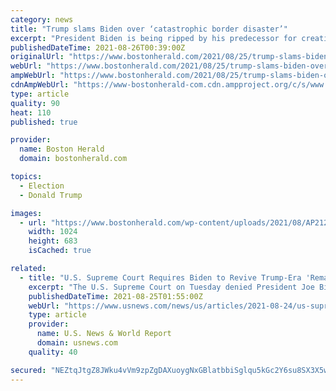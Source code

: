 ```yaml
---
category: news
title: "Trump slams Biden over ‘catastrophic border disaster’"
excerpt: "President Biden is being ripped by his predecessor for creating a “catastrophic border disaster” as the Supreme Court says his administration may have violated federal law by dropping"
publishedDateTime: 2021-08-26T00:39:00Z
originalUrl: "https://www.bostonherald.com/2021/08/25/trump-slams-biden-over-catastrophic-border-disaster/"
webUrl: "https://www.bostonherald.com/2021/08/25/trump-slams-biden-over-catastrophic-border-disaster/"
ampWebUrl: "https://www.bostonherald.com/2021/08/25/trump-slams-biden-over-catastrophic-border-disaster/amp/"
cdnAmpWebUrl: "https://www-bostonherald-com.cdn.ampproject.org/c/s/www.bostonherald.com/2021/08/25/trump-slams-biden-over-catastrophic-border-disaster/amp/"
type: article
quality: 90
heat: 110
published: true

provider:
  name: Boston Herald
  domain: bostonherald.com

topics:
  - Election
  - Donald Trump

images:
  - url: "https://www.bostonherald.com/wp-content/uploads/2021/08/AP21232169221338.jpg?w=1024&#038;h=683"
    width: 1024
    height: 683
    isCached: true

related:
  - title: "U.S. Supreme Court Requires Biden to Revive Trump-Era 'Remain in Mexico' Immigration Policy"
    excerpt: "The U.S. Supreme Court on Tuesday denied President Joe Biden's bid to rescind an immigration policy implemented by his predecessor, Donald Trump, that forced thousands of asylum seekers to stay in Mexico awaiting U."
    publishedDateTime: 2021-08-25T01:55:00Z
    webUrl: "https://www.usnews.com/news/us/articles/2021-08-24/us-supreme-court-requires-biden-to-revive-trump-era-remain-in-mexico-immigration-policy"
    type: article
    provider:
      name: U.S. News & World Report
      domain: usnews.com
    quality: 40

secured: "NEZtqJtgZ8JWku4vVm9zpZgDAXuoygNxGBlatbbiSglqu5kGc2Y6su8SX3X5wbyAxQvX11XqWYofo8yp3cwZSTn2lOnOzr2B8UIaKYOvIuzGasxx+T9ewGHllQdFCQWjako8QoYo3Aj6fiV+blKTX/enOgFQ+e79WRsY8DAKBGdMmkAdoE14ydRtH81g9MGV1VXEe8Bgokh4I5NSE/Uk/tf4fyJ2OrjVtsZs5e17KqjFy6CzJ2MFRey3jmr5So6a+3zP3VlPYwdvXT5K6H9j8oa0yaVz5cEJiscls8VYblY6Z0nnyjwgPa46QyBitWMnaLx6V5JLKo/E6DNBwcrXmmd8o2LDaGqYewNh4Vb+QG0=;9tDOXJUeDGWxd7ZLUp7ZEg=="
---
```


